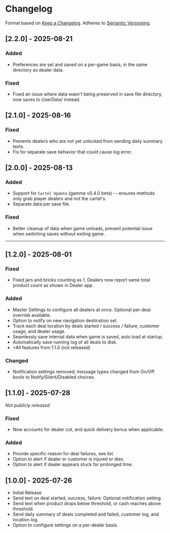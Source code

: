 # Changelog
Format based on [Keep a Changelog](https://keepachangelog.com/en/1.0.0/). Adheres to [Semantic Versioning](https://semver.org/).
## [2.2.0] - 2025-08-21
### Added
  - Preferences are set and saved on a per-game basis, in the same directory as dealer data.
### Fixed
  - Fixed an issue where data wasn't being preserved in save file directory, now saves to UserData/ instead.
## [2.1.0] - 2025-08-16
### Fixed
- Prevents dealers who are not yet unlocked from sending daily summary texts.
- Fix for separate save behavior that could cause log error.
## [2.0.0] - 2025-08-13
### Added
- Support for `Cartel Update` (gamme v0.4.0 beta) -- ensures methods only grab player dealers and not the cartel's.
- Separate data per save file.
### Fixed
- Better cleanup of data when game unloads, prevent potential issue when switching saves without exiting game.
---
## [1.2.0] - 2025-08-01
### Fixed
- Fixed jars and bricks counting as 1. Dealers now report same total product count as shown in Dealer app.
### Added
- Master Settings to configure all dealers at once. Optional per-deal override available.
- Option to notify on new navigation destination set.
- Track each deal location by deals started / success / failure, customer usage, and dealer usage.
- Seamlessly save internal data when game is saved, auto load at startup.
- Automatically save running log of all deals to disk.
- +All features from 1.1.0 (not released)
### Changed
- Notification settings removed; message types changed from On/Off bools to Notify/Silent/Disabled choices.
## [1.1.0] - 2025-07-28
_Not publicly released_
### Fixed
- Now accounts for dealer cut, and quick delivery bonus when applicable.
### Added
- Provide specific reason for deal failures, see list.
- Option to alert if dealer or customer is injured or dies.
- Option to alert if dealer appears stuck for prolonged time.
## [1.0.0] - 2025-07-26
- Initial Release
- Send text on deal started, success, failure. Optional notification setting.
- Send text when product drops below threshold, or cash reaches above threshold.
- Send daily summary of deals completed and failed, customer log, and location log.
- Option to configure settings on a per-dealer basis.